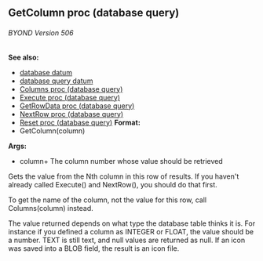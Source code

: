 ## GetColumn proc (database query) 
###### BYOND Version 506
**See also:**
+   [database datum](/ref/database.md) 
+   [database query datum](/ref/database/query.md) 
+   [Columns proc (database query)](/ref/database/query/proc/Columns.md) 
+   [Execute proc (database query)](/ref/database/query/proc/Execute.md) 
+   [GetRowData proc (database query)](/ref/database/query/proc/GetRowData.md) 
+   [NextRow proc (database query)](/ref/database/query/proc/NextRow.md) 
+   [Reset proc (database query)](/ref/database/query/proc/Reset.md) <!-- -->
**Format:**
+   GetColumn(column)
<!-- -->
**Args:**
+   column+ The column number whose value should be retrieved


Gets the value from the Nth column in this row of results. If
you haven\'t already called Execute() and NextRow(), you should do that
first. 

To get the name of the column, not the value for this
row, call Columns(column) instead. 

The value returned depends
on what type the database table thinks it is. For instance if you
defined a column as INTEGER or FLOAT, the value should be a number. TEXT
is still text, and null values are returned as null. If an icon was
saved into a BLOB field, the result is an icon file.